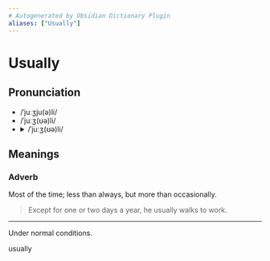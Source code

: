 ```yaml
---
# Autogenerated by Obsidian Dictionary Plugin
aliases: ["Usually"]
---
```


# Usually

## Pronunciation

- /ˈjuːʒju(ə)li/
- /ˈjuːʒ(ʊə)li/
- <details><summary>/ˈjuːʒ(ʊə)li/</summary><audio controls><source src="https://api.dictionaryapi.dev/media/pronunciations/en/usually-us.mp3"></audio></details>

## Meanings

### Adverb

Most of the time; less than always, but more than occasionally.

> Except for one or two days a year, he usually walks to work.

---

Under normal conditions.




usually